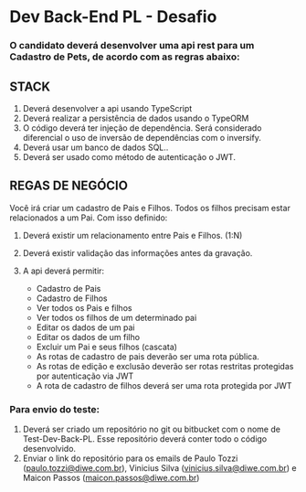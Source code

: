# Dev Back-End PL - Desafio

### O candidato deverá desenvolver uma api rest para um Cadastro de Pets, de acordo com as regras abaixo:

## STACK
1. Deverá desenvolver a api usando TypeScript
2. Deverá realizar a persistência de dados usando o TypeORM
3. O código deverá ter injeção de dependência. Será considerado diferencial o uso de inversão de dependências com o inversify.
4. Deverá usar um banco de dados SQL..
5. Deverá ser usado como método de autenticação o JWT.

## REGAS DE NEGÓCIO
Você irá criar um cadastro de Pais e Filhos. Todos os filhos precisam estar relacionados a um Pai. Com isso definido:

1. Deverá existir um relacionamento entre Pais e Filhos. (1:N)
2. Deverá existir validação das informações antes da gravação.
3. A api deverá permitir:
    
    - Cadastro de Pais
    - Cadastro de Filhos
    - Ver todos os Pais e filhos
    - Ver todos os filhos de um determinado pai
    - Editar os dados de um pai
    - Editar os dados de um filho
    - Excluir um Pai e seus filhos (cascata)
    - As rotas de cadastro de pais deverão ser uma rota pública.
    - As rotas de edição e exclusão deverão ser rotas restritas protegidas por autenticação via JWT
    - A rota de cadastro de filhos deverá ser uma rota protegida por JWT


### Para envio do teste:

1. Deverá ser criado um repositório no git ou bitbucket com o nome de Test-Dev-Back-PL. Esse repositório deverá conter todo o código desenvolvido.
2. Enviar o link do repositório para os emails de Paulo Tozzi (paulo.tozzi@diwe.com.br), Vinicius Silva (vinicius.silva@diwe.com.br) e Maicon Passos (maicon.passos@diwe.com.br)
